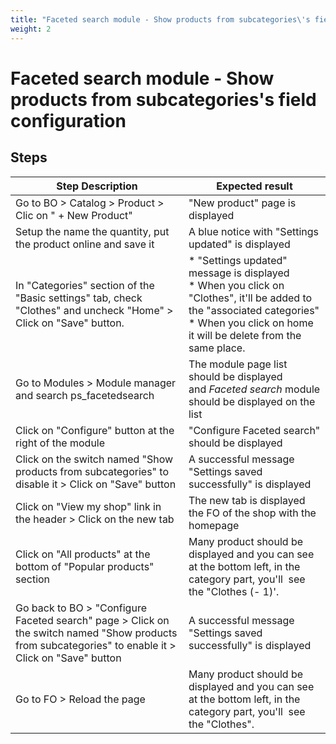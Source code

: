 ```yaml
---
title: "Faceted search module - Show products from subcategories\'s field configuration"
weight: 2
---
```


# Faceted search module - Show products from subcategories\'s field configuration
## Steps
| Step Description | Expected result |
| ----- | ----- |
| Go to BO > Catalog > Product > Clic on " + New Product" | "New product" page is displayed |
| Setup the name the quantity, put the product online and save it | A blue notice with "Settings updated" is displayed |
| In "Categories" section of the "Basic settings" tab, check "Clothes" and uncheck "Home" > Click on "Save" button. | * "Settings updated" message is displayed<br> * When you click on "Clothes", it'll be added to the "associated categories"<br> * When you click on home it will be delete from the same place. |
| Go to Modules > Module manager and search ps_facetedsearch | The module page list should be displayed and *Faceted search* module should be displayed on the list |
| Click on "Configure" button at the right of the module | "Configure Faceted search" should be displayed |
| Click on the switch named "Show products from subcategories" to disable it > Click on "Save" button | A successful message "Settings saved successfully" is displayed |
| Click on "View my shop" link in the header > Click on the new tab | The new tab is displayed the FO of the shop with the homepage |
| Click on "All products" at the bottom of "Popular products" section | Many product should be displayed and you can see at the bottom left, in the category part, you'll  see the "Clothes (- 1)'. |
| Go back to BO > "Configure Faceted search" page > Click on the switch named "Show products from subcategories" to enable it > Click on "Save" button | A successful message "Settings saved successfully" is displayed |
| Go to FO > Reload the page | Many product should be displayed and you can see at the bottom left, in the category part, you'll  see the "Clothes". |

